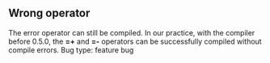 ## Wrong operator
The error operator can still be compiled. In our practice, with the compiler before 0.5.0, the **=+** and **=-** operators can be successfully compiled without compile errors.
Bug type: feature bug